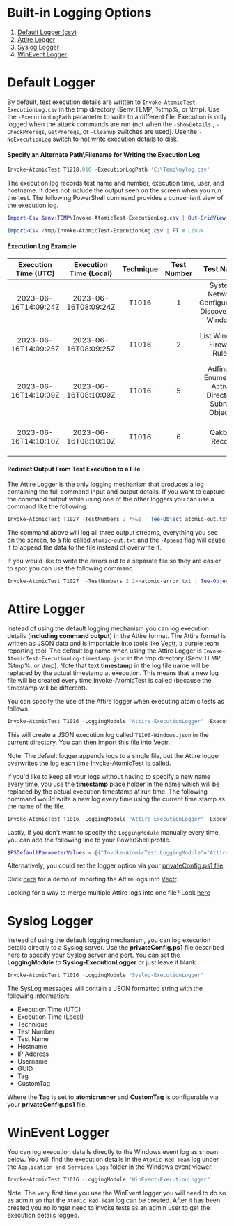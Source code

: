 # Built-in Logging Options

1) [Default Logger (csv)](https://github.com/redcanaryco/invoke-atomicredteam/wiki/Execution-Logging#default-logger)
2) [Attire Logger](https://github.com/redcanaryco/invoke-atomicredteam/wiki/Execution-Logging#attire-logger)
3) [Syslog Logger](https://github.com/redcanaryco/invoke-atomicredteam/wiki/Execution-Logging#syslog-logger)
4) [WinEvent Logger](https://github.com/redcanaryco/invoke-atomicredteam/wiki/Execution-Logging#winevent-logger)

# Default Logger

By default, test execution details are written to `Invoke-AtomicTest-ExecutionLog.csv` in the tmp directory ($env:TEMP, %tmp%, or \tmp). Use the `-ExecutionLogPath` parameter to write to a different file. Execution is only logged when the attack commands are run (not when the `-ShowDetails` , `-CheckPrereqs`, `GetPrereqs`, or `-Cleanup` switches are used). Use the `-NoExecutionLog` switch to not write execution details to disk. 

#### Specify an Alternate Path\Filename for Writing the Execution Log

```powershell
Invoke-AtomicTest T1218.010 -ExecutionLogPath 'C:\Temp\mylog.csv'
```

The execution log records test name and number, execution time, user, and hostname. It does not include the output seen on the screen when you run the test. The following PowerShell command provides a convenient view of the execution log.

```powershell
Import-Csv $env:TEMP\Invoke-AtomicTest-ExecutionLog.csv | Out-GridView # Windows
```

```powershell
Import-Csv /tmp/Invoke-AtomicTest-ExecutionLog.csv | FT # Linux
```

#### Execution Log Example

| Execution Time (UTC) | Execution Time (Local) | Technique | Test Number | Test Name | Hostname | IP Address | Username | GUID | ProcessId | ExitCode |
|:---:|:---:|:---:|:---:|:---:|:---:|:---:|:---:|:---:|:---:|:---:|
| 2023-06-16T14:09:24Z | 2023-06-16T08:09:24Z | T1016 | 1 | System Network Configuration Discovery on Windows | art-vm2 | 192.168.8.165 | testdomain\art | 970ab6a1-0157-4f3f-9a73-ec4166754b23 | 12584 | 0 |
| 2023-06-16T14:09:25Z | 2023-06-16T08:09:25Z | T1016 | 2 | List Windows Firewall Rules | art-vm2 | 192.168.8.165 | testdomain\art | 038263cb-00f4-4b0a-98ae-0696c67e1752 | 11796 | 0 |
| 2023-06-16T14:10:09Z | 2023-06-16T08:10:09Z | T1016 | 5 | Adfind - Enumerate Active Directory Subnet Objects | art-vm2 | 192.168.8.165 | testdomain\art | 9bb45dd7-c466-4f93-83a1-be30e56033ee | 12908 | -1 |
| 2023-06-16T14:10:10Z | 2023-06-16T08:10:10Z | T1016 | 6 | Qakbot Recon | art-vm2 | 192.168.8.165 | testdomain\art | 121de5c6-5818-4868-b8a7-8fd07c455c1b | 2160 | 0 |

#### Redirect Output From Test Execution to a File

The Attire Logger is the only logging mechanism that produces a log containing the full command input and output details. If you want to capture the command output while using one of the other loggers you can use a command like the following.

```powershell
Invoke-AtomicTest T1027 -TestNumbers 2 *>&1 | Tee-Object atomic-out.txt -Append
```

The command above will log all three output streams, everything you see on the screen, to a file called `atomic-out.txt` and the `-Append` flag will cause it to append the data to the file instead of overwrite it.

If you would like to write the errors out to a separate file so they are easier to spot you can use the following command.

```powershell
Invoke-AtomicTest T1027  -TestNumbers 2 2>>atomic-error.txt | Tee-Object atomic-out.txt -Append
```

# Attire Logger

Instead of using the default logging mechanism you can log execution details (**including command output**) in the Attire format. The Attire format is written as JSON data and is importable into tools like [Vectr](https://vectr.io/), a purple team reporting tool. The default log name when using the Attire Logger is `Invoke-AtomicTest-ExecutionLog-timestamp.json` in the tmp directory ($env:TEMP, %tmp%, or \tmp). Note that text **timestamp** in the log file name will be replaced by the actual timestamp at execution. This means that a new log file will be created every time Invoke-AtomicTest is called (because the timestamp will be different).

You can specify the use of the Attire logger when executing atomic tests as follows.

```powershell
Invoke-AtomicTest T1016 -LoggingModule "Attire-ExecutionLogger" -ExecutionLogPath T1016-Windows.json
```

This will create a JSON execution log called `T1106-Windows.json` in the current directory. You can then import this file into Vectr.

Note: The default logger appends logs to a single file, but the Attire logger overwrites the log each time Invoke-AtomicTest is called.

If you'd like to keep all your logs without having to specify a new name every time, you use the **timestamp** place holder in the name which will be replaced by the actual execution timestamp at run time. The following command would write a new log every time using the current time stamp as the name of the file.

```powershell
Invoke-AtomicTest T1016 -LoggingModule "Attire-ExecutionLogger" -ExecutionLogPath "timestamp.json")
```

Lastly, if you don't want to specify the `LoggingModule` manually every time, you can add the following line to your PowerShell profile.

```powershell
$PSDefaultParameterValues = @{"Invoke-AtomicTest:LoggingModule"="Attire-ExecutionLogger"}
```

Alternatively, you could set the logger option via your [privateConfig.ps1 file](https://github.com/redcanaryco/invoke-atomicredteam/wiki/Continuous-Atomic-Testing#set-custom-config-using-privateconfigps1).

Click [here](https://www.youtube.com/watch?v=n-C9ovMFYnk) for a demo of importing the Attire logs into [Vectr](https://vectr.io/).

Looking for a way to merge multiple Attire logs into one file? Look [here](https://github.com/Retrospected/attire-merger)

# Syslog Logger

Instead of using the default logging mechanism, you can log execution details directly to a Syslog server. Use the **privateConfig.ps1** file described [here](https://github.com/redcanaryco/invoke-atomicredteam/wiki/Continuous-Atomic-Testing) to specify your Syslog server and port. You can set the **LoggingModule** to **Syslog-ExecutionLogger** or just leave it blank.

```powershell
Invoke-AtomicTest T1016 -LoggingModule "Syslog-ExecutionLogger"
```

The SysLog messages will contain a JSON formatted string with the following information:

* Execution Time (UTC)
* Execution Time (Local)
* Technique
* Test Number
* Test Name
* Hostname
* IP Address
* Username
* GUID
* Tag
* CustomTag

Where the **Tag** is set to **atomicrunner** and **CustomTag** is configurable via your **privateConfig.ps1** file.

# WinEvent Logger

You can log execution details directly to the Windows event log as shown below. You will find the execution details in the `Atomic Red Team` log under the `Application and Services Logs` folder in the Windows event viewer.

```powershell
Invoke-AtomicTest T1016 -LoggingModule "WinEvent-ExecutionLogger"
```

Note: The very first time you use the WinEvent logger you will need to do so as admin so that the `Atomic Red Team` log can be created. After it has been created you no longer need to invoke tests as an admin user to get the execution details logged.
